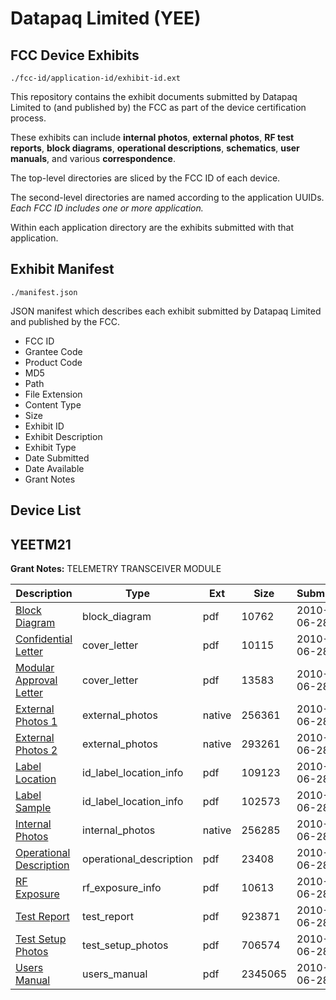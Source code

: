 # Datapaq Limited (YEE)
## FCC Device Exhibits

```
./fcc-id/application-id/exhibit-id.ext
```

This repository contains the exhibit documents submitted by Datapaq Limited to (and published by) the FCC as part of the device certification process.

These exhibits can include **internal photos**, **external photos**, **RF test reports**, **block diagrams**, **operational descriptions**, **schematics**, **user manuals**, and various **correspondence**.

The top-level directories are sliced by the FCC ID of each device.

The second-level directories are named according to the application UUIDs. *Each FCC ID includes one or more application.*

Within each application directory are the exhibits submitted with that application. 

## Exhibit Manifest

```
./manifest.json
```

JSON manifest which describes each exhibit submitted by Datapaq Limited and published by the FCC.

- FCC ID
- Grantee Code
- Product Code
- MD5
- Path
- File Extension
- Content Type
- Size
- Exhibit ID
- Exhibit Description
- Exhibit Type
- Date Submitted
- Date Available
- Grant Notes

## Device List
## YEETM21
**Grant Notes:** TELEMETRY TRANSCEIVER MODULE

| Description | Type | Ext | Size | Submitted | Available |
| ----------- | ---- | --- | ---- | --------- | --------- |
| [Block Diagram](YEETM21/202a810bb00360cccb7e2c035fd81b40/1302803.pdf) | block_diagram | pdf | 10762 | 2010-06-28 | 2010-06-28 |
| [Confidential Letter](YEETM21/202a810bb00360cccb7e2c035fd81b40/1302804.pdf) | cover_letter | pdf | 10115 | 2010-06-28 | 2010-06-28 |
| [Modular Approval Letter](YEETM21/202a810bb00360cccb7e2c035fd81b40/1302810.pdf) | cover_letter | pdf | 13583 | 2010-06-28 | 2010-06-28 |
| [External Photos 1](YEETM21/202a810bb00360cccb7e2c035fd81b40/1302805.native) | external_photos | native | 256361 | 2010-06-28 | 2010-06-28 |
| [External Photos 2](YEETM21/202a810bb00360cccb7e2c035fd81b40/1302806.native) | external_photos | native | 293261 | 2010-06-28 | 2010-06-28 |
| [Label Location](YEETM21/202a810bb00360cccb7e2c035fd81b40/1302808.pdf) | id_label_location_info | pdf | 109123 | 2010-06-28 | 2010-06-28 |
| [Label Sample](YEETM21/202a810bb00360cccb7e2c035fd81b40/1302809.pdf) | id_label_location_info | pdf | 102573 | 2010-06-28 | 2010-06-28 |
| [Internal Photos](YEETM21/202a810bb00360cccb7e2c035fd81b40/1302807.native) | internal_photos | native | 256285 | 2010-06-28 | 2010-06-28 |
| [Operational Description](YEETM21/202a810bb00360cccb7e2c035fd81b40/1302811.pdf) | operational_description | pdf | 23408 | 2010-06-28 | 2010-06-28 |
| [RF Exposure](YEETM21/202a810bb00360cccb7e2c035fd81b40/1302812.pdf) | rf_exposure_info | pdf | 10613 | 2010-06-28 | 2010-06-28 |
| [Test Report](YEETM21/202a810bb00360cccb7e2c035fd81b40/1302813.pdf) | test_report | pdf | 923871 | 2010-06-28 | 2010-06-28 |
| [Test Setup Photos](YEETM21/202a810bb00360cccb7e2c035fd81b40/1302814.pdf) | test_setup_photos | pdf | 706574 | 2010-06-28 | 2010-06-28 |
| [Users Manual](YEETM21/202a810bb00360cccb7e2c035fd81b40/1302815.pdf) | users_manual | pdf | 2345065 | 2010-06-28 | 2010-06-28 |
